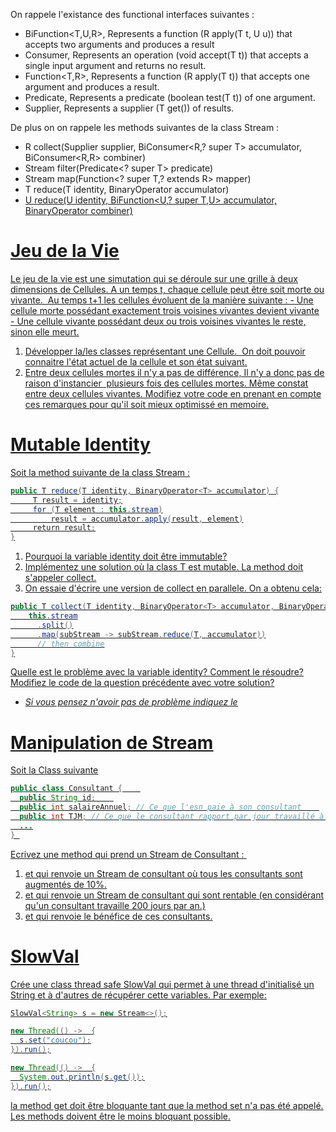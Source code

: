 On rappele l'existance des functional interfaces suivantes :
- BiFunction<T,U,R>, Represents a function  (R apply(T t, U u)) that accepts two arguments and produces a result
- Consumer<T>, Represents an operation (void	accept(T t)) that accepts a single input argument and returns no result.
- Function<T,R>, Represents a function (R	apply(T t)) that accepts one argument and produces a result.
- Predicate<T>, Represents a predicate (boolean	test(T t))  of one argument.
- Supplier<T>, Represents a supplier (T	get()) of results.

De plus on on rappele les methods suivantes de la class Stream :
- <R> R	collect(Supplier<R> supplier, BiConsumer<R,? super T> accumulator, BiConsumer<R,R> combiner)
- Stream<T>	filter(Predicate<? super T> predicate)
- <R> Stream<R>	map(Function<? super T,? extends R> mapper)
- T	reduce(T identity, BinaryOperator<T> accumulator)
- <U> U	reduce(U identity, BiFunction<U,? super T,U> accumulator, BinaryOperator<U> combiner)


# Jeu de la Vie
Le jeu de la vie est une simutation qui se déroule sur une grille à deux dimensions de Cellules. 
A un temps t, chaque cellule peut être soit morte ou vivante.  
Au temps t+1 les cellules évoluent de la manière suivante :
- Une cellule morte possédant exactement trois voisines vivantes devient vivante
- Une cellule vivante possédant deux ou trois voisines vivantes le reste, sinon elle meurt.

1. Développer la/les classes représentant une Cellule.  On doit pouvoir connaitre l'état actuel de la cellule et son état suivant.
2. Entre deux cellules mortes il n'y a pas de différence, Il n'y a donc pas de raison d'instancier  plusieurs fois des cellules mortes. 
Même constat entre deux cellules vivantes. Modifiez votre code en prenant en compte ces remarques pour qu'il soit mieux optimissé en memoire.

#  Mutable Identity
Soit la method suivante de la class Stream :
```java
public T reduce(T identity, BinaryOperator<T> accumulator) {
     T result = identity;
     for (T element : this.stream)
         result = accumulator.apply(result, element)
     return result;
}
```
1. Pourquoi la variable identity doit être immutable?
2. Implémentez une solution où la class T est mutable. La method doit s'appeler collect.
3. On essaie d'écrire une version de collect en parallele. On a obtenu cela:
```java
public T collect(T identity, BinaryOperator<T> accumulator, BinaryOperator<T> combiner) {
    this.stream
      .split()
      .map(subStream -> subStream.reduce(T, accumulator))
      // then combine
}
```
Quelle est le problème avec la variable identity? 
Comment le résoudre? Modifiez le code de la question précédente avec votre solution?
- *Si vous pensez n'avoir pas de problème indiquez le*

# Manipulation de Stream
Soit la Class suivante
```java
public class Consultant {    
  public String id;    
  public int salaireAnnuel; // Ce que l'esn paie à son consultant    
  public int TJM; // Ce que le consultant rapport par jour travaillé à son esn   
  ...
} 
```
Ecrivez une method qui prend un Stream de Consultant : 
1. et qui renvoie un Stream de consultant où tous les consultants sont augmentés de 10%.
2. et qui renvoie un Stream de consultant qui sont rentable (en considérant qu'un consultant travaille 200 jours par an.)
4. et qui renvoie le bénéfice de ces consultants.

# SlowVal
Crée une class thread safe SlowVal qui permet à une thread d'initialisé un String et à d'autres de récupérer cette variables.
Par exemple:
```java
SlowVal<String> s = new Stream<>();

new Thread(() ->  {
  s.set("coucou");
}).run();

new Thread(() ->  {
  System.out.println(s.get());
}).run();
```
la method get doit être bloquante tant que la method set n'a pas été appelé. Les methods doivent être le moins bloquant possible.
